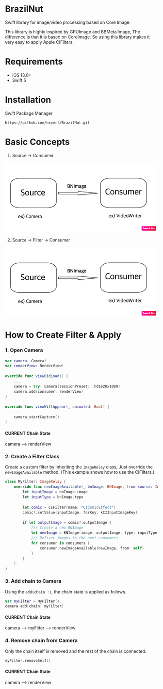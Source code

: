 # BrazilNut

Swift library for image/video processing based on Core Image.

This library is highly inspired by GPUImage and BBMetalImage, The difference is that it is based on CoreImage.
So using this library makes it very easy to apply Apple CIFilters.

# Requirements

- iOS 13.0+
- Swift 5

# Installation

Swift Package Manager

```
https://github.com/hxperl/BrazilNut.git
```

# Basic Concepts

1. Source -> Consumer

![concept1](Images/concept1.png)

2. Source -> Filter -> Consumer

![concept2](Images/concept1.png)


# How to Create Filter & Apply

### 1. Open Camera

```swift
var camera: Camera!
var renderView: RenderView!

override func viewDidLoad() {
    ...
    camera = try! Camera(sessionPreset: .hd1920x1080)
    camera.add(consumer: renderView)
}

override func viewWillAppear(_ animated: Bool) {
    ...
    camera.startCapture()
}
```

#### CURRENT Chain State
camera  --> renderView

### 2. Create a Filter Class

Create a custom filter by inheriting the `ImageRelay` class,
Just override the `newImageAvailable` method.
(This example shows how to use the CIFilters.)

```swift
class MyFilter: ImageRelay {
	override func newImageAvailable(_ bnImage: BNImage, from source: ImageSource) {
		let inputImage = bnImage.image
		let inputType = bnImage.type

		let comic = CIFilter(name: "CIComicEffect")
        comic?.setValue(inputImage, forKey: kCIInputImageKey)

		if let outputImage = comic?.outputImage {
            /// Create a new BNImage
			let newImage = BNImage(image: outputImage, type: inputType)
            /// Deliver images to the next consumers
			for consumer in consumers {
				consumer.newImageAvailable(newImage, from: self)
			}
		}
	}
}
```

### 3. Add chain to Camera

Using the `add(chain :)`, the chain state is applied as follows.

```swift
var myFilter = MyFilter()
camera.add(chain: myFilter)
```

#### CURRENT Chain State
camera --> myFilter --> renderView

### 4. Remove chain from Camera

Only the chain itself is removed and the rest of the chain is connected.
```swift
myFilter.removeSelf()
```

#### CURRENT Chain State
camera --> renderView